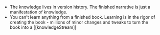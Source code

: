 - The knowledge lives in version history. The finished narrative is just a manifestation of knowledge.
- You can't learn anything from a finished book. Learning is in the rigor of creating the book - millions of minor changes and tweaks to turn the book into a [[knowledgeStream]]